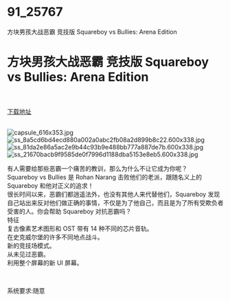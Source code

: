 # 91_25767
方块男孩大战恶霸 竞技版 Squareboy vs Bullies: Arena Edition
# 方块男孩大战恶霸 竞技版 Squareboy vs Bullies: Arena Edition
 <br/></br>
[下载地址](https://www.switch520.cc/article/25767 "下载地址")
<br/></br>

<p><img title="capsule_616x353.jpg" src="https://www.switch520.cc/muke_img/2021_12_21_1870f8cf05f15.jpg" alt="capsule_616x353.jpg"><br>
<img title="ss_8a5cd6bd4ecd880a002a0abc2fb08a2d899b8c22.600x338.jpg" src="https://www.switch520.cc/muke_img/2021_12_21_3978e718b70bf.jpg" alt="ss_8a5cd6bd4ecd880a002a0abc2fb08a2d899b8c22.600x338.jpg"><br>
<img title="ss_81da2e86a5ac2e9b44c93b9e488bb777a887de7b.600x338.jpg" src="https://www.switch520.cc/muke_img/2021_12_21_b9fa689aa2964.jpg" alt="ss_81da2e86a5ac2e9b44c93b9e488bb777a887de7b.600x338.jpg"><br>
<img title="ss_21670bacb9f9585de0f7996d1188dba5153e8eb5.600x338.jpg" src="https://www.switch520.cc/muke_img/2021_12_21_f854fd6377e97.jpg" alt="ss_21670bacb9f9585de0f7996d1188dba5153e8eb5.600x338.jpg"></p>
<p>有人需要给那些恶霸一个痛苦的教训，那么为什么不让它成为你呢？<br>
Squareboy vs Bullies 是 Rohan Narang 击败他们的老派，跟随名义上的 Squareboy 和他对正义的追求！<br>
很长时间以来，恶霸们都逍遥法外，也没有其他人来代替他们，Squareboy 发现自己站出来反对他们做正确的事情，不仅是为了他自己，而且是为了所有受欺负者受害的人。你会帮助 Squareboy 对抗恶霸吗？<br>
特征<br>
复古像素艺术图形和 OST 带有 14 种不同的芯片音轨。<br>
在史克威尔堡的许多不同地点战斗。<br>
新的竞技场模式。<br>
从未见过恶霸。<br>
利用整个屏幕的新 UI 屏幕。</p>
<p>&nbsp;</p>
<p>系统要求:随意</p>



